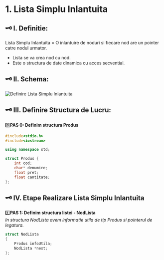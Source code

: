 # 1. Lista Simplu Inlantuita

## 🗝️ I. Definitie:
Lista Simplu Inlantuita = O inlantuire de noduri si fiecare nod are un pointer catre nodul urmator.
- Lista se va crea nod cu nod.</br>
- Este o structura de date dinamica cu acces secvential.</br>

## 🗝️ II. Schema: </br>
![Definire Lista Simplu Inlantuita](https://user-images.githubusercontent.com/60271540/117518301-e4535d80-afa7-11eb-9e78-e1375ec55311.png)

## 🗝️ III. Definire Structura de Lucru: </br>

0️⃣**PAS 0: Definim structura Produs**</br>
```cpp
#include<stdio.h>
#include<iostream>

using namespace std;

struct Produs {
	int cod;				
	char* denumire;
	float pret;
	float cantitate;
};
```
## 🗝️ IV. Etape Realizare Lista Simplu Inlantuita
1️⃣**PAS 1: Definim structura listei - NodLista**</br>
*In structura NodLista avem informatie utila de tip Produs si pointerul de legatura.*</br>
```cpp
struct NodLista
{
	Produs infoUtila;
	NodLista *next;
};
```
